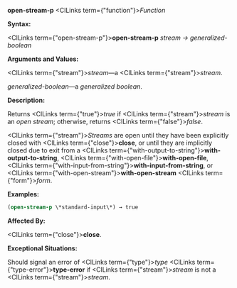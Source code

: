 **open-stream-p** <ClLinks  term={"function"}><i>Function</i></ClLinks> 



**Syntax:** 



<ClLinks  term={"open-stream-p"}><b>open-stream-p</b></ClLinks> *stream → generalized-boolean* 



**Arguments and Values:** 



<ClLinks  term={"stream"}><i>stream</i></ClLinks>—a <ClLinks  term={"stream"}><i>stream</i></ClLinks>. 



*generalized-boolean*—a *generalized boolean*. 



**Description:** 



Returns <ClLinks  term={"true"}><i>true</i></ClLinks> if <ClLinks  term={"stream"}><i>stream</i></ClLinks> is an *open stream*; otherwise, returns <ClLinks  term={"false"}><i>false</i></ClLinks>. 







 



 



<ClLinks  term={"stream"}><i>Streams</i></ClLinks> are open until they have been explicitly closed with <ClLinks  term={"close"}><b>close</b></ClLinks>, or until they are implicitly closed due to exit from a <ClLinks  term={"with-output-to-string"}><b>with-output-to-string</b></ClLinks>, <ClLinks  term={"with-open-file"}><b>with-open-file</b></ClLinks>, <ClLinks  term={"with-input-from-string"}><b>with-input-from-string</b></ClLinks>, or <ClLinks  term={"with-open-stream"}><b>with-open-stream</b></ClLinks> <ClLinks  term={"form"}><i>form</i></ClLinks>. 



**Examples:**
```lisp
(open-stream-p \*standard-input\*) → true 
```
**Affected By:** 



<ClLinks  term={"close"}><b>close</b></ClLinks>. 



**Exceptional Situations:** 



Should signal an error of <ClLinks  term={"type"}><i>type</i></ClLinks> <ClLinks  term={"type-error"}><b>type-error</b></ClLinks> if <ClLinks  term={"stream"}><i>stream</i></ClLinks> is not a <ClLinks  term={"stream"}><i>stream</i></ClLinks>. 



